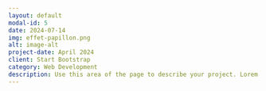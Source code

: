 ```yaml
---
layout: default
modal-id: 5
date: 2024-07-14
img: effet-papillon.png
alt: image-alt
project-date: April 2024
client: Start Bootstrap
category: Web Development
description: Use this area of the page to describe your project. Lorem ipsum dolor sit amet, consectetur adipisicing elit. Mollitia neque assumenda ipsam nihil, molestias magnam, recusandae quos quis inventore quisquam velit asperiores, vitae? Reprehenderit soluta, eos quod consequuntur itaque. Nam.
---
```

